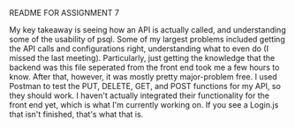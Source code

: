 README FOR ASSIGNMENT 7

My key takeaway is seeing how an API is actually called, and understanding some of the usability of psql. Some of my largest problems included getting the API calls and configurations right, understanding what to even do (I missed the last meeting). Particularly, just getting the knowledge that the backend was this file seperated from the front end took me a few hours to know. After that, however, it was mostly pretty major-problem free. I used Postman to test the PUT, DELETE, GET, and POST functions for my API, so they should work. I haven't actually integrated their functionality for the front end yet, which is what I'm currently working on. If you see a Login.js that isn't finished, that's what that is. 